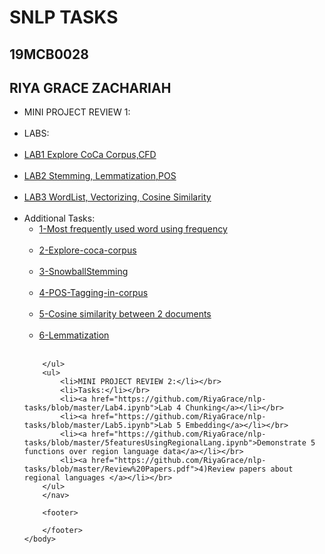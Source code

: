 <!DOCTYPE html>
<html>
	<head>
		<!-- link to main stylesheet -->
		<link rel="stylesheet" type="text/css" href="/css/main.css">
	</head>
	<body>
		<h1>SNLP TASKS</h1>
		<h2>19MCB0028</h2>
		<h2>RIYA GRACE ZACHARIAH</h2>
		<nav>
    		<ul> 
			<li>MINI PROJECT REVIEW 1:</li></br>
			<li>LABS:</li></br>
			<li><a href="https://github.com/RiyaGrace/nlp-tasks/blob/master/LAB1_TASKS.ipynb">LAB1 Explore CoCa Corpus,CFD </a></li></br>
			<li><a href="https://github.com/RiyaGrace/nlp-tasks/blob/master/LAB2_TASKS.ipynb">LAB2 Stemming, Lemmatization,POS</a></li></br>
			<li><a href="https://github.com/RiyaGrace/nlp-tasks/blob/master/LAB3_TASKS.ipynb">LAB3 WordList, Vectorizing, Cosine Similarity</a></li></br>
  			<li>Additional Tasks:
    			<ul>
				<li><a href="https://github.com/RiyaGrace/nlp-tasks/blob/master/MOST_FREQ_USED_WORD.ipynb">1-Most frequently used word using frequency</a></li></br>
				<li><a href="https://github.com/RiyaGrace/nlp-tasks/blob/master/EXPLORE%20COCA%20CORPUS%20OF%20ANY%203%20FAMOUS%20PEOPLE.pdf">2-Explore-coca-corpus</a></li></br>
				<li><a href="https://github.com/RiyaGrace/nlp-tasks/blob/master/Snowball_Stemming.ipynb">3-SnowballStemming</a></li></br>
				<li><a href="https://github.com/RiyaGrace/nlp-tasks/blob/master/POS_TAGGING.ipynb">4-POS-Tagging-in-corpus</a></li></br>
				<li><a href="https://github.com/RiyaGrace/nlp-tasks/blob/master/COSINE_SIMILARITY.ipynb">5-Cosine similarity between 2 documents</a></li></br>
    	<li><a href="https://github.com/RiyaGrace/nlp-tasks/blob/master/Lemmatization.ipynb">6-Lemmatization</a></li></br>
    			</ul>
  			</li>
  			
		</ul>
		<ul> 
			<li>MINI PROJECT REVIEW 2:</li></br>
			<li>Tasks:</li></br>
			<li><a href="https://github.com/RiyaGrace/nlp-tasks/blob/master/Lab4.ipynb">Lab 4 Chunking</a></li></br>
			<li><a href="https://github.com/RiyaGrace/nlp-tasks/blob/master/Lab5.ipynb">Lab 5 Embedding</a></li></br>
			<li><a href="https://github.com/RiyaGrace/nlp-tasks/blob/master/5featuresUsingRegionalLang.ipynb">Demonstrate 5 functions over region language data</a></li></br>
  			<li><a href="https://github.com/RiyaGrace/nlp-tasks/blob/master/Review%20Papers.pdf">4)Review papers about regional languages </a></li></br>
		</ul>
		</nav>
		
		<footer>
    		
		</footer>
	</body>
</html>

